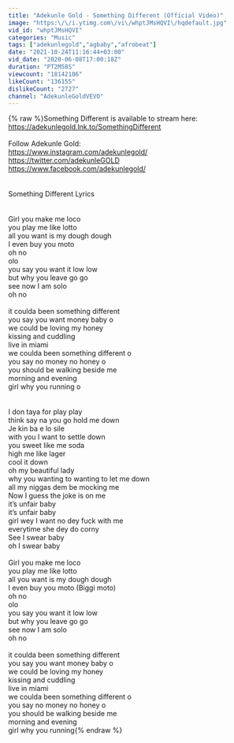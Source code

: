 ```yaml
---
title: "Adekunle Gold - Something Different (Official Video)"
image: "https:\/\/i.ytimg.com\/vi\/whptJMsHQVI\/hqdefault.jpg"
vid_id: "whptJMsHQVI"
categories: "Music"
tags: ["adekunlegold","agbaby","afrobeat"]
date: "2021-10-24T11:16:44+03:00"
vid_date: "2020-06-08T17:00:18Z"
duration: "PT2M58S"
viewcount: "18142186"
likeCount: "136155"
dislikeCount: "2727"
channel: "AdekunleGoldVEVO"
---
```

{% raw %}Something Different is available to stream here:  <a rel="nofollow" target="blank" href="https://adekunlegold.lnk.to/SomethingDifferent">https://adekunlegold.lnk.to/SomethingDifferent</a><br /><br />Follow Adekunle Gold:<br /><a rel="nofollow" target="blank" href="https://www.instagram.com/adekunlegold/">https://www.instagram.com/adekunlegold/</a><br /><a rel="nofollow" target="blank" href="https://twitter.com/adekunleGOLD">https://twitter.com/adekunleGOLD</a><br /><a rel="nofollow" target="blank" href="https://www.facebook.com/adekunlegold/">https://www.facebook.com/adekunlegold/</a><br /><br /><br />Something Different Lyrics <br /><br /><br />Girl you make me loco<br />you play me like lotto<br />all you want is my dough dough <br />I even buy you moto<br />oh no<br />olo <br />you say you want it low low<br />but why you leave go go <br />see now I am solo <br />oh no<br /><br />it coulda been something different <br />you say you want money baby o<br />we could be loving my honey <br />kissing and cuddling <br />live in miami <br />we coulda been something different o<br />you say no money no honey o<br />you should be walking beside me <br />morning and evening <br />girl why you running o <br /><br /><br />I don taya for play play<br />think say na you go hold me down <br />Je kin ba e lo sile<br />with you I want to settle down    <br />you sweet like me soda <br />high me like lager <br />cool it down<br />oh my beautiful lady<br />why you wanting to wanting to let me down <br />all my niggas dem be mocking me <br />Now I guess the joke is on me<br />it’s unfair baby<br />it’s unfair baby<br />girl wey I want no dey fuck with me<br />everytime she dey do corny <br />See I swear baby<br />oh I swear baby<br /><br />Girl you make me loco<br />you play me like lotto<br />all you want is my dough dough <br />I even buy you moto (Biggi moto)<br />oh no<br />olo <br />you say you want it low low<br />but why you leave go go <br />see now I am solo <br />oh no<br /><br />it coulda been something different <br />you say you want money baby o<br />we could be loving my honey <br />kissing and cuddling <br />live in miami <br />we coulda been something different o<br />you say no money no honey o<br />you should be walking beside me <br />morning and evening <br />girl why you running{% endraw %}
